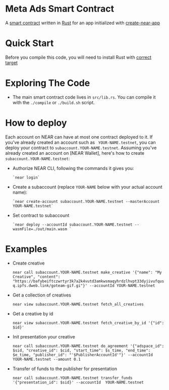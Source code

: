 Meta Ads Smart Contract
==================

A [smart contract] written in [Rust] for an app initialized with [create-near-app]


Quick Start
===========

Before you compile this code, you will need to install Rust with [correct target]


Exploring The Code
==================

 - The main smart contract code lives in `src/lib.rs`. You can compile it with
   the `./compile` or `./build.sh` script.


How to deploy
==================

Each account on NEAR can have at most one contract deployed to it. If you've already created an account such as ` YOUR-NAME.testnet`, you can deploy your contract to `subaccount.YOUR-NAME.testnet`. Assuming you've already created an account on [NEAR Wallet], here's how to create `subaccount.YOUR-NAME.testnet`:

- Authorize NEAR CLI, following the commands it gives you:

      `near login`

- Create a subaccount (replace `YOUR-NAME` below with your actual account name):

      `near create-account subaccount.YOUR-NAME.testnet --masterAccount YOUR-NAME.testnet`

- Set contract to subaccount

      `near deploy --accountId subaccount.YOUR-NAME.testnet --wasmFile=./out/main.wasm `


Examples
==================

- Create creative

   `near call subaccount.YOUR-NAME.testnet make_creative '{"name": "My Creative", "content": "https://bafybeiftczwrtyr3k7a2k4vutd3amkwsmaqyhrdzlhvpt33dyjivufqusq.ipfs.dweb.link/goteam-gif.gi"}' --accountId YOUR-NAME.testnet`

- Get a collection of creatives

   `near view subaccount.YOUR-NAME.testnet fetch_all_creatives`

- Get a creative by id

   `near view subaccount.YOUR-NAME.testnet fetch_creative_by_id '{"id": $id}'`

- Init presentation your creative

   `near call subaccount.YOUR-NAME.testnet do_agreement '{"adspace_id": $sid, "creative_id": $сid, "start_time": $s_time, "end_time": $e_time, "publisher_id": "'$PublisherAccountId'"}' --accountId  YOUR-NAME.testnet --amount 0.1`

- Transfer of funds to the publisher for presentation

   `near call subaccount.YOUR-NAME.testnet transfer_funds '{"presentation_id": $sid}' --accountId  YOUR-NAME.testnet`


  [smart contract]: https://docs.near.org/docs/develop/contracts/overview
  [Rust]: https://www.rust-lang.org/
  [create-near-app]: https://github.com/near/create-near-app
  [correct target]: https://github.com/near/near-sdk-rs#pre-requisites
  [cargo]: https://doc.rust-lang.org/book/ch01-03-hello-cargo.html
